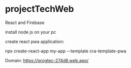 # projectTechWeb
React and Firebase

install node js on your pc

create react pwa application:

npx create-react-app my-app --template cra-template-pwa

Domain:
https://progtec-274d8.web.app/

